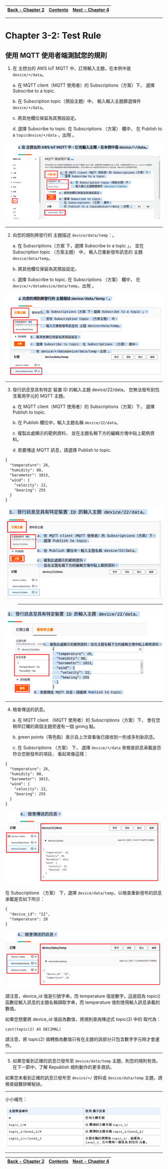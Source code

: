 |[Back - Chapter 2](https://github.com/xuan103/MQTT/blob/main/document/mqtt_aws_iot_core.md)|[Contents](https://github.com/xuan103/MQTT/blob/main/README.md)| [Next - Chapter 4](https://github.com/xuan103/MQTT/blob/main/document/AWS:%20EC2_Install_Ubuntu.md)
---| ---| ---|

---

# Chapter 3-2: Test Rule

## 使用 MQTT 使用者端測試您的規則

1. 在 主控台的 AWS IoT MQTT 中，訂用輸入主題，在本例中是 `device/+/data`。

    a. 在 MQTT client（MQTT 使用者）的 Subscriptions（方案）下，
       選擇 Subscribe to a topic.

    b. 在 Subscription topic（預設主題）中，
       輸入輸入主題篩選條件 `device/+/data`。

    c. 將其他欄位保留為其預設設定。

    d. 選擇 Subscribe to topic.
       在 Subscriptions （方案） 欄中，
       在 Publish to a `topicdevice/+/data` ，出現 。

![tr1_test_rule_data](https://github.com/xuan103/MQTT/blob/main/document/png/tr1_test_rule_data.png)

---

2. 向您的規則將發行的 主題描述 `device/data/temp`：。

    a. 在 Subscriptions（方案 下，選擇 Subscribe to a topic 」，
       並在 Subscription topic （方案主題） 中，
       輸入已重新發布訊息的 主題 `device/data/temp`。

    b. 將其他欄位保留為其預設設定。

    c. 選擇 Subscribe to topic.
       在 Subscriptions （方案） 欄中，
       在 `device/+/datadevice/data/temp`，出現 。

![tr2_test_rule_temp](https://github.com/xuan103/MQTT/blob/main/document/png/tr2_test_rule_temp.png)

---

3. 發行訊息至具有特定 裝置 ID 的輸入主題 device/22/data。 
   您無法發布到包含萬用字元的 MQTT 主題。

    a. 在 MQTT client（MQTT 使用者）的 Subscriptions（方案）下，
       選擇 Publish to topic.

    b. 在 Publish 欄位中，輸入主題名稱 `device/22/data`。 

    c. 複製此處顯示的範例資料，
       並在主題名稱下方的編輯方塊中貼上範例資料。

    d. 若要傳送 MQTT 訊息，請選擇 Publish to topic.
    
```
{
  "temperature": 28,
  "humidity": 80,
  "barometer": 1013,
  "wind": {
    "velocity": 22,
    "bearing": 255
  }
}
```

![tr3-1_test_rule_22](https://github.com/xuan103/MQTT/blob/main/document/png/tr3-1_test_rule_22.png)

>---

![tr3-2_test_rule_22_push](https://github.com/xuan103/MQTT/blob/main/document/png/tr3-2_test_rule_22_push.png)

---

4. 檢查傳送的訊息。

    a. 在 MQTT client （MQTT 使用者）的 Subscriptions（方案）下，
       會在您稍早訂購的兩個主題旁邊有一個 gining 點。

    b. green points（等色點）表示自上次查看後已接收到一則或多則新訊息。

    c. 在 Subscriptions （方案） 下，
       選擇 `device/+/data` 來檢查訊息承載是否符合您剛發布的項目，
       看起來像這樣：

```
{
  "temperature": 28,
  "humidity": 80,
  "barometer": 1013,
  "wind": {
    "velocity": 22,
    "bearing": 255
  }
}
```

![tr4-1_test_rule_ck](https://github.com/xuan103/MQTT/blob/main/document/png/tr4-1_test_rule_ck.png)

在 Subscriptions （方案） 下，選擇 `device/data/temp`，以檢查重新發布的訊息承載是否如下所示：

```
{
  "device_id": "22",
  "temperature": 28
}
```

![tr4-2_test_rule_ck_22](https://github.com/xuan103/MQTT/blob/main/document/png/tr4-2_test_rule_ck_22.png)

請注意，device_id 值是引號字串，而 temperature 值是數字。這是因為 topic() 函數從輸入訊息的主題名稱擷取字串，而 temperature 值則使用輸入訊息承載的數值。

如果您想要將 device_id 值設為數值，將規則查詢陳述式 topic(2) 中的 取代為：

```
cast(topic(2) AS DECIMAL)
```

請注意，將 topic(2) 值轉換為數值只有在主題的該部分只包含數字字元時才會運作。

---

5. 如果您看到正確的訊息已發布至 `device/data/temp` 主題，則您的規則有效。在下一節中，了解 Republish 規則動作的更多資訊。

如果您未看到正確的訊息已發布至 `device/+/` 資料或 `device/data/temp` 主題，請檢查疑難排解秘訣。

---

小小補充：

![tr99](https://github.com/xuan103/MQTT/blob/main/document/png/tr99.png)

---
|[Back - Chapter 2](https://github.com/xuan103/MQTT/blob/main/document/mqtt_aws_iot_core.md)|[Contents](https://github.com/xuan103/MQTT/blob/main/README.md)| [Next - Chapter 4](https://github.com/xuan103/MQTT/blob/main/document/AWS:%20EC2_Install_Ubuntu.md)
---| ---| ---|
